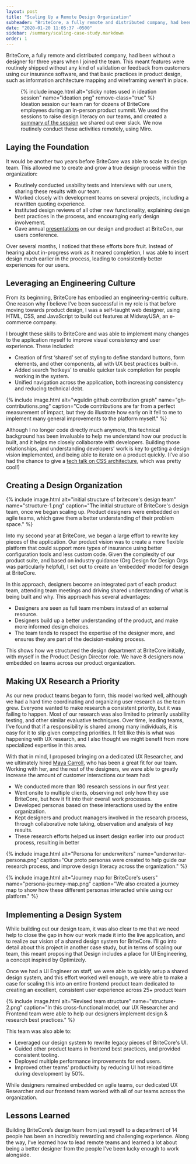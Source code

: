 ```yaml
---
layout: post
title: "Scaling Up a Remote Design Organization"
subheader: "BriteCore, a fully remote and distributed company, had been without a designer for three years when I joined the team. Starting out as the only designer on staff, I built up a design culture within the company, and scaled up our design team as we grew. Along the way we started a UX research program, design system and a new frontend engineering team."
date: "2020-01-20 11:05:37 -0500"
sidebar: /summary/scaling-case-study.markdown
order: 1
---
```


<p class="u-text--lg">BriteCore, a fully remote and distributed company, had been without a designer for three years when I joined the team. This meant features were routinely shipped without any kind of validation or feedback from customers using our insurance software, and that basic practices in product design, such as information architecture mapping and wireframing weren’t in place.</p>

<figure class="c-post__image">
    {% include image.html alt="sticky notes used in ideation session" name="ideation.png" remove-class="true" %}
    <figcaption class="c-post__caption">Ideation session our team ran for dozens of BriteCore employees during an in-person product summit. We used the sessions to raise design literacy on our teams, and created a <a class="c-post__caption-link js-download" download href="/pd-summit-design-session.pdf" target="_blank">summary of the session</a> we shared out over slack. We now routinely conduct these activities remotely, using Miro.</figcaption>
</figure>


## Laying the Foundation
It would be another two years before BriteCore was able to scale its design team. This allowed me to create and grow a true design process within the organization:

* Routinely conducted usability tests and interviews with our users, sharing these results with our team.
* Worked closely with development teams on several projects, including a rewritten quoting experience.
* Instituted design reviews of all other new functionality, explaining design best practices in the process, and encouraging early design involvement.
* Gave annual [presentations](/talks/) on our design and product at BriteCon, our users  conference.

Over several months, I noticed that these efforts bore fruit. Instead of hearing about in-progress work as it neared completion, I was able to insert design much earlier in the process, leading to consistently better experiences for our users.

## Leveraging an Engineering Culture
From its beginning, BriteCore has embodied an engineering-centric culture. One reason why I believe I’ve been successful in my role is that before moving towards product design, I was a self-taught web designer, using HTML, CSS, and JavaScript to build out features at MidwayUSA, an e-commerce company. 

I brought these skills to BriteCore and was able to implement many changes to the application myself to improve visual consistency and user experience. These included:
* Creation of first ‘shared’ set of styling to define standard buttons, form elements, and other components, all with UX best practices built-in.
* Added search ‘hotkeys’ to enable quicker task completion for people working in the system.
* Unified navigation across the application, both increasing consistency and reducing technical debt.

{% include image.html alt="wguldin github contribution graph" name="gh-contributions.png" caption="Code contributions are far from a perfect measurement of impact, but they do illustrate how early on it fell to me to implement many general improvements to the platform myself." %}

Although I no longer code directly much anymore, this technical background has been invaluable to help me understand how our product is built, and it helps me closely collaborate with developers. Building those relationships, and understanding developers’ work is key to getting a design vision implemented, and being able to iterate on a product quickly. (I’ve also had the chance to give a [tech talk on CSS architecture](/talks/), which was pretty cool!)

## Creating a Design Organization
{% include image.html alt="initial structure of britecore's design team" name="structure-1.png" caption="The initial structure of BriteCore's design team, once we began scaling up. Product designers were embedded on agile teams, which gave them a better understanding of their problem space." %}

Into my second year at BriteCore, we began a large effort to rewrite key pieces of the application. Our product vision was to create a more flexible platform that could support more types of insurance using better configuration tools and less custom code. Given the complexity of our product suite, and based on industry guidance (Org Design for Design Orgs was particularly helpful), I set out to create an ‘embedded’ model for design at BriteCore. 

In this approach, designers become an integrated part of each product team, attending team meetings and driving shared understanding of what is being built and why. This approach has several advantages:
* Designers are seen as full team members instead of an external resource.
* Designers build up a better understanding of the product, and make more informed design choices.
* The team tends to respect the expertise of the designer more, and ensures they are part of the decision-making process.

This shows how we structured the design department at BriteCore initially, with myself in the Product Design Director role. We have 8 designers now embedded on teams across our product organization.

## Making UX Research a Priority
As our new product teams began to form, this model worked well, although we had a hard time coordinating and organizing user research as the team grew. Everyone wanted to make research a consistent priority, but it was failing to happen. Most of our research was also limited to primarily usability testing, and other similar evaluative techniques. Over time, leading teams, I’ve found that if a responsibility is shared among many individuals, it is easy for it to slip given competing priorities. It felt like this is what was happening with UX research, and I also thought we might benefit from more specialized expertise in this area. 

With that in mind, I proposed bringing on a dedicated UX Researcher, and we ultimately hired <a href="https://www.mayacarroll.com/" target="_blank">Maya Carroll</a>, who has been a great fit for our team. Working with her, and the rest of the designers, we were able to greatly increase the amount of customer interactions our team had:

* We conducted more than 180 research sessions in our first year.
* Went onsite to multiple clients, observing not only how they use BriteCore, but how it fit into their overall work processes.
* Developed personas based on these interactions used by the entire organization.
* Kept designers and product managers involved in the research process, through collaborative note taking, observation and analysis of key results.
* These research efforts helped us insert design earlier into our product process, resulting in better 

{% include image.html alt="Persona for underwriters" name="underwriter-persona.png" caption="Our proto personas were created to help guide our research process, and improve design literacy across the organization." %}

{% include image.html alt="Journey map for BriteCore's users" name="persona-journey-map.png" caption="We also created a journey map to show how these different personas interacted while using our platform." %}


## Implementing a Design System
While building out our design team, it was also clear to me that we need help to close the gap in how our work made it into the live application, and to realize our vision of a shared design system for BriteCore. I’ll go into detail about this project in another case study, but in terms of scaling our team, this meant proposing that Design includes a place for UI Engineering, a concept inspired by Optimizely.

Once we had a UI Engineer on staff, we were able to quickly setup a shared design system, and this effort worked well enough, we were able to make a case for scaling this into an entire frontend product team dedicated to creating an excellent, consistent user experience across 25+ product team

{% include image.html alt="Revised team structure" name="structure-2.png" caption="In this cross-functional model, our UX Researcher and Frontend team were able to help our designers implement design & research best practices." %}

This team was also able to:

* Leveraged our design system to rewrite legacy pieces of BriteCore's UI.
* Guided other product teams in frontend best practices, and provided consistent tooling.
* Deployed multiple performance improvements for end users.
* Improved other teams' productivity by reducing UI hot reload time during development by 50%.

While designers remained embedded on agile teams, our dedicated UX Researcher and our frontend team worked with all of our teams across the organization.

## Lessons Learned
Building BriteCore’s design team from just myself to a department of 14 people has been an incredibly rewarding and challenging experience. Along the way, I’ve learned how to lead remote teams and learned a lot about being a better designer from the people I’ve been lucky enough to work alongside.
